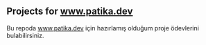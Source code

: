 ## Projects for www.patika.dev
Bu repoda www.patika.dev için hazırlamış olduğum proje ödevlerini bulabilirsiniz.
